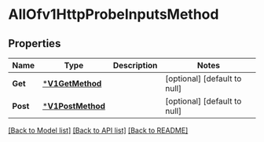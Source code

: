 # AllOfv1HttpProbeInputsMethod

## Properties
Name | Type | Description | Notes
------------ | ------------- | ------------- | -------------
**Get** | [***V1GetMethod**](v1.GetMethod.md) |  | [optional] [default to null]
**Post** | [***V1PostMethod**](v1.PostMethod.md) |  | [optional] [default to null]

[[Back to Model list]](../README.md#documentation-for-models) [[Back to API list]](../README.md#documentation-for-api-endpoints) [[Back to README]](../README.md)


